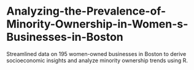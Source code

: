 # Analyzing-the-Prevalence-of-Minority-Ownership-in-Women-s-Businesses-in-Boston
Streamlined data on 195 women-owned businesses in Boston to derive socioeconomic insights and analyze minority ownership trends using R.
